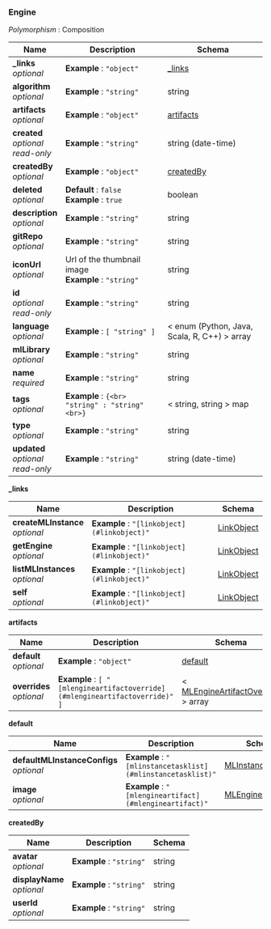 
<a name="engine"></a>
### Engine
*Polymorphism* : Composition


|Name|Description|Schema|
|---|---|---|
|**_links**  <br>*optional*|**Example** : `"object"`|[_links](#engine-links)|
|**algorithm**  <br>*optional*|**Example** : `"string"`|string|
|**artifacts**  <br>*optional*|**Example** : `"object"`|[artifacts](#engine-artifacts)|
|**created**  <br>*optional*  <br>*read-only*|**Example** : `"string"`|string (date-time)|
|**createdBy**  <br>*optional*|**Example** : `"object"`|[createdBy](#engine-createdby)|
|**deleted**  <br>*optional*|**Default** : `false`  <br>**Example** : `true`|boolean|
|**description**  <br>*optional*|**Example** : `"string"`|string|
|**gitRepo**  <br>*optional*|**Example** : `"string"`|string|
|**iconUrl**  <br>*optional*|Url of the thumbnail image  <br>**Example** : `"string"`|string|
|**id**  <br>*optional*  <br>*read-only*|**Example** : `"string"`|string|
|**language**  <br>*optional*|**Example** : `[ "string" ]`|< enum (Python, Java, Scala, R, C++) > array|
|**mlLibrary**  <br>*optional*|**Example** : `"string"`|string|
|**name**  <br>*required*|**Example** : `"string"`|string|
|**tags**  <br>*optional*|**Example** : `{<br>  "string" : "string"<br>}`|< string, string > map|
|**type**  <br>*optional*|**Example** : `"string"`|string|
|**updated**  <br>*optional*  <br>*read-only*|**Example** : `"string"`|string (date-time)|

<a name="engine-links"></a>
**_links**

|Name|Description|Schema|
|---|---|---|
|**createMLInstance**  <br>*optional*|**Example** : `"[linkobject](#linkobject)"`|[LinkObject](LinkObject.md#linkobject)|
|**getEngine**  <br>*optional*|**Example** : `"[linkobject](#linkobject)"`|[LinkObject](LinkObject.md#linkobject)|
|**listMLInstances**  <br>*optional*|**Example** : `"[linkobject](#linkobject)"`|[LinkObject](LinkObject.md#linkobject)|
|**self**  <br>*optional*|**Example** : `"[linkobject](#linkobject)"`|[LinkObject](LinkObject.md#linkobject)|

<a name="engine-artifacts"></a>
**artifacts**

|Name|Description|Schema|
|---|---|---|
|**default**  <br>*optional*|**Example** : `"object"`|[default](#engine-default)|
|**overrides**  <br>*optional*|**Example** : `[ "[mlengineartifactoverride](#mlengineartifactoverride)" ]`|< [MLEngineArtifactOverride](MLEngineArtifactOverride.md#mlengineartifactoverride) > array|

<a name="engine-default"></a>
**default**

|Name|Description|Schema|
|---|---|---|
|**defaultMLInstanceConfigs**  <br>*optional*|**Example** : `"[mlinstancetasklist](#mlinstancetasklist)"`|[MLInstanceTaskList](MLInstanceTaskList.md#mlinstancetasklist)|
|**image**  <br>*optional*|**Example** : `"[mlengineartifact](#mlengineartifact)"`|[MLEngineArtifact](MLEngineArtifact.md#mlengineartifact)|

<a name="engine-createdby"></a>
**createdBy**

|Name|Description|Schema|
|---|---|---|
|**avatar**  <br>*optional*|**Example** : `"string"`|string|
|**displayName**  <br>*optional*|**Example** : `"string"`|string|
|**userId**  <br>*optional*|**Example** : `"string"`|string|



